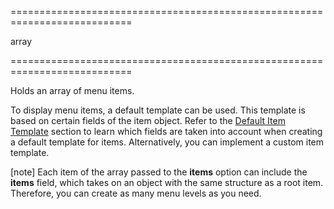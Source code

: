 <!--**
/*-------------------------------------------
    Auto-generated file. Do not modify.
-------------------------------------------

**-->
===========================================================================
<!--type-->array<!--/type-->
===========================================================================

<!--shortDescription-->
Holds an array of menu items.
<!--/shortDescription-->

<!--fullDescription-->
To display menu items, a default template can be used. This template is based on certain fields of the item object. Refer to the [Default Item Template]({basewidgetpath}/Default_Item_Template/) section to learn which fields are taken into account when creating a default template for items. Alternatively, you can implement a custom item template. 

[note] Each item of the array passed to the **items** option can include the **items** field, which takes on an object with the same structure as a root item. Therefore, you can create as many menu levels as you need.

<!--/fullDescription-->